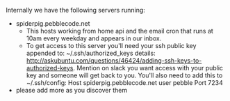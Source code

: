 Internally we have the following servers running:

- spiderpig.pebblecode.net
  - This hosts working from home api and the email cron that runs at 10am every weekday and appears in our inbox.
  - To get access to this server you'll need your ssh public key appended to: ~/.ssh/authorized_keys details: http://askubuntu.com/questions/46424/adding-ssh-keys-to-authorized-keys. Mention on slack you want access with your public key and someone will get back to you. 
You'll also need to add this to ~/.ssh/config: 
Host spiderpig.pebblecode.net
user pebble
Port 7234
- please add more as you discover them
